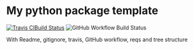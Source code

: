 # My python package template

[![Travis CIBuild Status](https://travis-ci.com/zaccharieramzi/my-python-package-template.svg?token=wHL4tmyGD3TP6bSo6Mdh&branch=master)](https://travis-ci.com/zaccharieramzi/my-python-package-template)
![GitHub Workflow Build Status](https://github.com/zaccharieramzi/my-python-package-template/workflows/Continuous%20testing/badge.svg)

With Readme, gitignore, travis, GitHub workflow, reqs and tree structure
